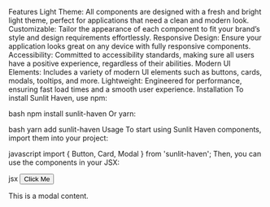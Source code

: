 Features
Light Theme: All components are designed with a fresh and bright light theme, perfect for applications that need a clean and modern look.
Customizable: Tailor the appearance of each component to fit your brand’s style and design requirements effortlessly.
Responsive Design: Ensure your application looks great on any device with fully responsive components.
Accessibility: Committed to accessibility standards, making sure all users have a positive experience, regardless of their abilities.
Modern UI Elements: Includes a variety of modern UI elements such as buttons, cards, modals, tooltips, and more.
Lightweight: Engineered for performance, ensuring fast load times and a smooth user experience.
Installation
To install Sunlit Haven, use npm:

bash
npm install sunlit-haven
Or yarn:

bash
yarn add sunlit-haven
Usage
To start using Sunlit Haven components, import them into your project:

javascript
import { Button, Card, Modal } from 'sunlit-haven';
Then, you can use the components in your JSX:

jsx
<Button onClick={handleClick}>Click Me</Button>
<Card title="Card Title" description="This is a card description." />
<Modal isOpen={isModalOpen} onClose={closeModal}>
  <p>This is a modal content.</p>
</Modal>

